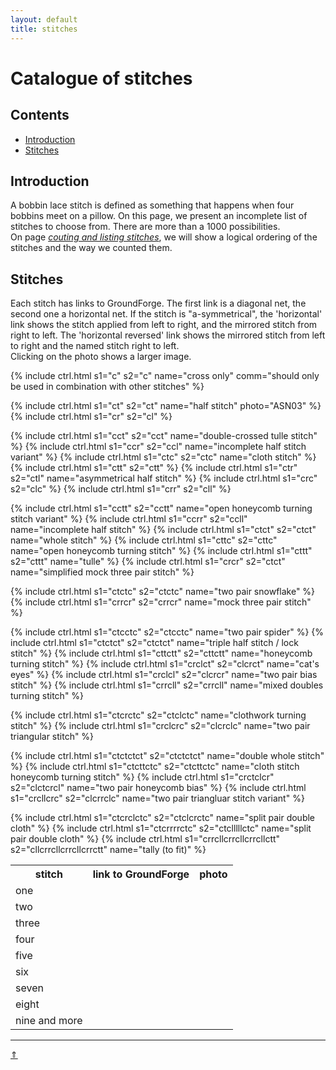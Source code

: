 ```yaml
---
layout: default
title: stitches
---
```


# Catalogue of stitches

## Contents

* [Introduction](#introduction)
* [Stitches](#stitches)

## Introduction

A bobbin lace stitch is defined as something that happens when four bobbins meet on a pillow. On this page, we present an incomplete list of stitches to choose from. There are more than a 1000 possibilities.     
On page [_couting and listing stitches_][page-counting], we will show a logical ordering of the stitches and the way we counted them.     

[page-counting]: ../docs/counting

## Stitches

Each stitch has links to GroundForge. The first link is a diagonal net, the second one a horizontal net. If the stitch is "a-symmetrical", the 'horizontal' link shows the stitch applied from left to right, and the mirrored stitch from right to left. The 'horizontal reversed' link shows the mirrored stitch from left to right and the named stitch right to left.  
Clicking on the photo shows a larger image.   

<table>
  <tr><th>stitch</th><th>link to GroundForge</th><th>photo</th></tr>
  <tr><td colspan="0">one</td></tr>
  
  {% include ctrl.html s1="c" s2="c" name="cross only" comm="should only be used in combination with other stitches" %} 

  <tr><td colspan="0">two</td></tr>

  {% include ctrl.html s1="ct" s2="ct" name="half stitch" photo="ASN03" %} 
  {% include ctrl.html s1="cr" s2="cl" %}

  <tr><td colspan="0">three</td></tr>

  {% include ctrl.html s1="cct" s2="cct" name="double-crossed tulle stitch" %}
  {% include ctrl.html s1="ccr" s2="ccl" name="incomplete half stitch variant" %}
  {% include ctrl.html s1="ctc" s2="ctc" name="cloth stitch" %}
  {% include ctrl.html s1="ctt" s2="ctt" %}
  {% include ctrl.html s1="ctr" s2="ctl" name="asymmetrical half stitch" %}
  {% include ctrl.html s1="crc" s2="clc" %}
  {% include ctrl.html s1="crr" s2="cll" %}

  <tr><td colspan="0">four</td></tr>
  
  {% include ctrl.html s1="cctt" s2="cctt" name="open honeycomb turning stitch variant" %}
  {% include ctrl.html s1="ccrr" s2="ccll" name="incomplete half stitch" %}
  {% include ctrl.html s1="ctct" s2="ctct" name="whole stitch" %}
  {% include ctrl.html s1="cttc" s2="cttc" name="open honeycomb turning stitch" %}
  {% include ctrl.html s1="cttt" s2="cttt" name="tulle" %}
  {% include ctrl.html s1="crcr" s2="ctct" name="simplified mock three pair stitch" %}
  
  <tr><td colspan="0">five</td></tr>
  
  {% include ctrl.html s1="ctctc" s2="ctctc" name="two pair snowflake" %}
  {% include ctrl.html s1="crrcr" s2="crrcr" name="mock three pair stitch" %}
  
  <tr><td colspan="0">six</td></tr>
  
  {% include ctrl.html s1="ctcctc" s2="ctcctc" name="two pair spider" %}
  {% include ctrl.html s1="ctctct" s2="ctctct" name="triple half stitch / lock stitch" %}
  {% include ctrl.html s1="cttctt" s2="cttctt" name="honeycomb turning stitch" %}
  {% include ctrl.html s1="crclct" s2="clcrct" name="cat's eyes" %}
  {% include ctrl.html s1="crclcl" s2="clcrcr" name="two pair bias stitch" %}
  {% include ctrl.html s1="crrcll" s2="crrcll" name="mixed doubles turning stitch" %}
  
  <tr><td colspan="0">seven</td></tr>
  
  {% include ctrl.html s1="ctcrctc" s2="ctclctc" name="clothwork turning stitch" %}
  {% include ctrl.html s1="crclcrc" s2="clcrclc" name="two pair triangular stitch" %}
  
  <tr><td colspan="0">eight</td></tr>
  
  {% include ctrl.html s1="ctctctct" s2="ctctctct" name="double whole stitch" %}
  {% include ctrl.html s1="ctcttctc" s2="ctcttctc" name="cloth stitch honeycomb turning stitch" %}
  {% include ctrl.html s1="crctclcr" s2="clctcrcl" name="two pair honeycomb bias" %}
  {% include ctrl.html s1="crcllcrc" s2="clcrrclc" name="two pair triangluar stitch variant" %}
  
  <tr><td colspan="0">nine and more</td></tr>
  
  {% include ctrl.html s1="ctcrclctc" s2="ctclcrctc" name="split pair double cloth" %}
  {% include ctrl.html s1="ctcrrrrctc" s2="ctclllllctc" name="split pair double cloth" %}
  {% include ctrl.html s1="crrcllcrrcllcrrcllctt" s2="cllcrrcllcrrcllcrrctt" name="tally (to fit)" %}
    
</table>

***
[&uArr;]()




